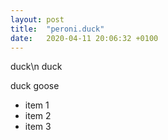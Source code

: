 ```yaml
---
layout: post
title:  "peroni.duck"
date:   2020-04-11 20:06:32 +0100
---
```

duck\n
duck

duck
goose

<ul>
<li>item 1</li>
<li>item 2</li>
<li>item 3</li>
</ul>